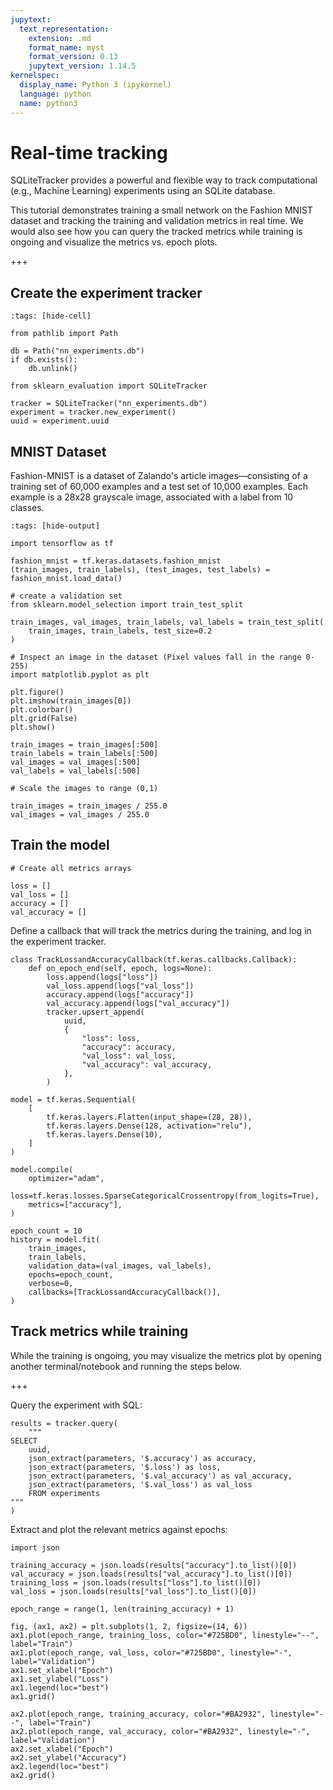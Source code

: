 ```yaml
---
jupytext:
  text_representation:
    extension: .md
    format_name: myst
    format_version: 0.13
    jupytext_version: 1.14.5
kernelspec:
  display_name: Python 3 (ipykernel)
  language: python
  name: python3
---
```


# Real-time tracking

SQLiteTracker provides a powerful and flexible way to track computational (e.g., Machine Learning) experiments using an SQLite database.

This tutorial demonstrates training a small network on the Fashion MNIST dataset and tracking the training and validation metrics in real time. We would also see how you can query the tracked metrics while training is ongoing and visualize the metrics vs. epoch plots.

+++

## Create the experiment tracker

```{code-cell} ipython3
:tags: [hide-cell]

from pathlib import Path

db = Path("nn_experiments.db")
if db.exists():
    db.unlink()
```

```{code-cell} ipython3
from sklearn_evaluation import SQLiteTracker

tracker = SQLiteTracker("nn_experiments.db")
experiment = tracker.new_experiment()
uuid = experiment.uuid
```

## MNIST Dataset

Fashion-MNIST is a dataset of Zalando's article images—consisting of a training set of 60,000 examples and a test set of 10,000 examples. Each example is a 28x28 grayscale image, associated with a label from 10 classes.

```{code-cell} ipython3
:tags: [hide-output]

import tensorflow as tf

fashion_mnist = tf.keras.datasets.fashion_mnist
(train_images, train_labels), (test_images, test_labels) = fashion_mnist.load_data()
```

```{code-cell} ipython3
# create a validation set
from sklearn.model_selection import train_test_split

train_images, val_images, train_labels, val_labels = train_test_split(
    train_images, train_labels, test_size=0.2
)
```

```{code-cell} ipython3
# Inspect an image in the dataset (Pixel values fall in the range 0-255)
import matplotlib.pyplot as plt

plt.figure()
plt.imshow(train_images[0])
plt.colorbar()
plt.grid(False)
plt.show()
```

```{code-cell} ipython3
train_images = train_images[:500]
train_labels = train_labels[:500]
val_images = val_images[:500]
val_labels = val_labels[:500]
```

```{code-cell} ipython3
# Scale the images to range (0,1)

train_images = train_images / 255.0
val_images = val_images / 255.0
```

## Train the model

```{code-cell} ipython3
# Create all metrics arrays

loss = []
val_loss = []
accuracy = []
val_accuracy = []
```

Define a callback that will track the metrics during the training, and log in the experiment tracker.

```{code-cell} ipython3
class TrackLossandAccuracyCallback(tf.keras.callbacks.Callback):
    def on_epoch_end(self, epoch, logs=None):
        loss.append(logs["loss"])
        val_loss.append(logs["val_loss"])
        accuracy.append(logs["accuracy"])
        val_accuracy.append(logs["val_accuracy"])
        tracker.upsert_append(
            uuid,
            {
                "loss": loss,
                "accuracy": accuracy,
                "val_loss": val_loss,
                "val_accuracy": val_accuracy,
            },
        )
```

```{code-cell} ipython3
model = tf.keras.Sequential(
    [
        tf.keras.layers.Flatten(input_shape=(28, 28)),
        tf.keras.layers.Dense(128, activation="relu"),
        tf.keras.layers.Dense(10),
    ]
)
```

```{code-cell} ipython3
model.compile(
    optimizer="adam",
    loss=tf.keras.losses.SparseCategoricalCrossentropy(from_logits=True),
    metrics=["accuracy"],
)
```

```{code-cell} ipython3
epoch_count = 10
history = model.fit(
    train_images,
    train_labels,
    validation_data=(val_images, val_labels),
    epochs=epoch_count,
    verbose=0,
    callbacks=[TrackLossandAccuracyCallback()],
)
```

## Track metrics while training

While the training is ongoing, you may visualize the metrics plot by opening another terminal/notebook and running the steps below.

+++

Query the experiment with SQL:

```{code-cell} ipython3
results = tracker.query(
    """
SELECT
    uuid,
    json_extract(parameters, '$.accuracy') as accuracy,
    json_extract(parameters, '$.loss') as loss,
    json_extract(parameters, '$.val_accuracy') as val_accuracy,
    json_extract(parameters, '$.val_loss') as val_loss
    FROM experiments
"""
)
```

Extract and plot the relevant metrics against epochs:

```{code-cell} ipython3
import json

training_accuracy = json.loads(results["accuracy"].to_list()[0])
val_accuracy = json.loads(results["val_accuracy"].to_list()[0])
training_loss = json.loads(results["loss"].to_list()[0])
val_loss = json.loads(results["val_loss"].to_list()[0])

epoch_range = range(1, len(training_accuracy) + 1)
```

```{code-cell} ipython3
fig, (ax1, ax2) = plt.subplots(1, 2, figsize=(14, 6))
ax1.plot(epoch_range, training_loss, color="#725BD0", linestyle="--", label="Train")
ax1.plot(epoch_range, val_loss, color="#725BD0", linestyle="-", label="Validation")
ax1.set_xlabel("Epoch")
ax1.set_ylabel("Loss")
ax1.legend(loc="best")
ax1.grid()

ax2.plot(epoch_range, training_accuracy, color="#BA2932", linestyle="--", label="Train")
ax2.plot(epoch_range, val_accuracy, color="#BA2932", linestyle="-", label="Validation")
ax2.set_xlabel("Epoch")
ax2.set_ylabel("Accuracy")
ax2.legend(loc="best")
ax2.grid()
```
